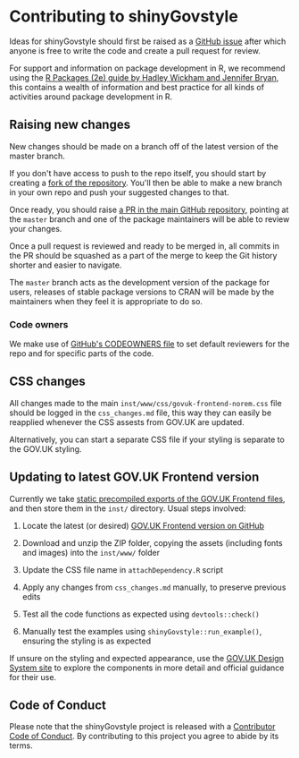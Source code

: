 # Contributing to shinyGovstyle

Ideas for shinyGovstyle should first be raised as a [GitHub issue](https://github.com/moj-analytical-services/shinyGovstyle/issues) after which anyone is free to write the code and create a pull request for review.

For support and information on package development in R, we recommend using the [R Packages (2e) guide by Hadley Wickham and Jennifer Bryan](https://r-pkgs.org/), this contains a wealth of information and best practice for all kinds of activities around package development in R.

## Raising new changes

New changes should be made on a branch off of the latest version of the master branch.

If you don't have access to push to the repo itself, you should start by creating a [fork of the repository](https://docs.github.com/en/pull-requests/collaborating-with-pull-requests/working-with-forks/fork-a-repo#forking-a-repository). You'll then be able to make a new branch in your own repo and push your suggested changes to that.

Once ready, you should raise [a PR in the main GitHub repository](https://github.com/moj-analytical-services/shinyGovstyle/compare), pointing at the `master` branch and one of the package maintainers will be able to review your changes.

Once a pull request is reviewed and ready to be merged in, all commits in the PR should be squashed as a part of the merge to keep the Git history shorter and easier to navigate.

The `master` branch acts as the development version of the package for users, releases of stable package versions to CRAN will be made by the maintainers when they feel it is appropriate to do so.

### Code owners

We make use of [GitHub's CODEOWNERS file](https://docs.github.com/en/repositories/managing-your-repositorys-settings-and-features/customizing-your-repository/about-code-owners) to set default reviewers for the repo and for specific parts of the code.

## CSS changes

All changes made to the main `inst/www/css/govuk-frontend-norem.css` file should be logged in the `css_changes.md` file, this way they can easily be reapplied whenever the CSS assests from GOV.UK are updated.

Alternatively, you can start a separate CSS file if your styling is separate to the GOV.UK styling.

## Updating to latest GOV.UK Frontend version

Currently we take [static precompiled exports of the GOV.UK Frontend files](https://frontend.design-system.service.gov.uk/install-using-precompiled-files/), and then store them in the `inst/` directory. Usual steps involved:

1. Locate the latest (or desired) [GOV.UK Frontend version on GitHub](https://github.com/alphagov/govuk-frontend/releases)

2. Download and unzip the ZIP folder, copying the assets (including fonts and images) into the `inst/www/` folder

3. Update the CSS file name in `attachDependency.R` script

4. Apply any changes from `css_changes.md` manually, to preserve previous edits

5. Test all the code functions as expected using `devtools::check()`

6. Manually test the examples using `shinyGovstyle::run_example()`, ensuring the styling is as expected

If unsure on the styling and expected appearance, use the [GOV.UK Design System site](https://design-system.service.gov.uk/) to explore the components in more detail and official guidance for their use.

## Code of Conduct

Please note that the shinyGovstyle project is released with a [Contributor Code of Conduct](CODE_OF_CONDUCT.md). By contributing to this project you agree to abide by its terms.
